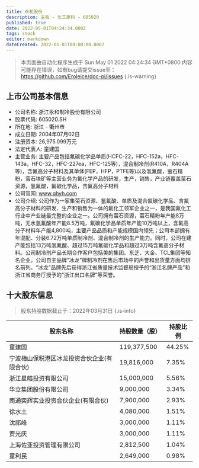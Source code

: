 ```yaml
---
title: 永和股份
description: 主板 - 化工原料 - 605020
published: true
date: 2022-05-01T04:24:34.000Z
tags: stock
editor: markdown
dateCreated: 2022-01-01T00:00:00.000Z
---
```


> 本页面由自动化程序生成于 Sun May 01 2022 04:24:34 GMT+0800
> 内容可能存在错误，如有bug请提交issue至：https://github.com/Eroleice/doc-pi/issues
{.is-warning}

## 上市公司基本信息
- 公司名称: 浙江永和制冷股份有限公司
- 股票代码: 605020.SH
- 所在地: 浙江 - 衢州市
- 成立日期: 2004年07月02日
- 注册资本: 26,975.099万元
- 法定代表人: 童建国
- 主营业务: 主要产品包括氟碳化学品单质(HCFC-22，HFC-152a，HFC-143a，HFC-32，HFC-227ea，HFC-125等)，混合制冷剂(R410A，R404A等)，含氟高分子材料及其单体(FEP，HFP，PTFE等)以及氢氟酸，萤石精粉，萤石块矿等主营业务为氟化学产品的研发，生产，销售，产业链覆盖萤石资源，氢氟酸，氟碳化学品，含氟高分子材料
- 公司官网: www.qhyh.com
- 公司介绍: 公司作为一家集萤石资源、氢氟酸、单质及混合氟碳化学品、含氟高分子材料的研发、生产和销售为一体的氟化工领军企业之一，是我国氟化工行业中产业链最完整的企业之一。公司拥有萤石资源，萤石精粉年产能8万吨，无水氢氟酸年产能8.5万吨，氟碳化学品单质年产能10万吨以上，含氟高分子材料年产能4,800吨，主要产品品质和产能规模国内领先；公司本部拥有年混配、分装6.72万吨单质制冷剂、混合制冷剂的生产能力。同时，公司在建产能包括13万吨氢氟酸、超过15万吨氟碳化学品和超过3万吨含氟高分子材料。公司制冷剂产品长期合作客户包括美的集团、东芝、大金、TCL集团等知名企业。公司自主品牌“冰龙”牌制冷剂在售后市场中的声誉和出货量方面均排名前列。“冰龙”品牌先后获得浙江省质量技术监督局授予的“浙江名牌产品”和浙江省商务厅授予的“浙江出口名牌”等荣誉。


## 十大股东信息
> 股东持股数据截止于：2022年03月31日
{.is-info}

| 股东名称 | 持股数量（股） | 持股比例 |
| --- | --- | --- |
| 童建国 | 119,377,500 | 44.25% |
| 宁波梅山保税港区冰龙投资合伙企业(有限合伙) | 19,816,000 | 7.35% |
| 浙江星皓投资有限公司 | 15,000,000 | 5.56% |
| 华立集团股份有限公司 | 9,000,000 | 3.34% |
| 南通奕辉实业投资合伙企业(有限合伙) | 7,900,000 | 2.93% |
| 徐水土 | 4,080,000 | 1.51% |
| 沈祁峰 | 3,000,000 | 1.11% |
| 贾光庆 | 3,000,000 | 1.11% |
| 上海佐亚投资管理有限公司 | 2,812,500 | 1.04% |
| 童利民 | 2,649,000 | 0.98% |




